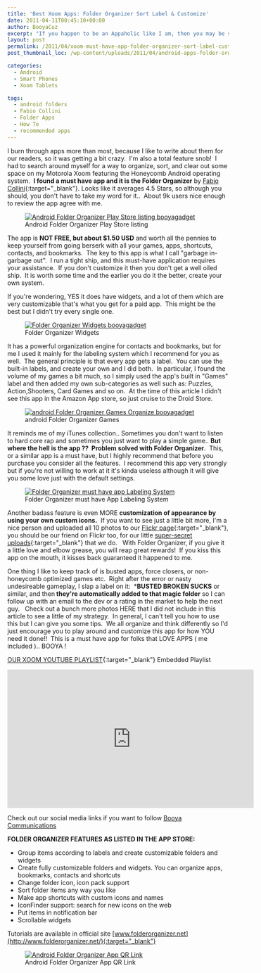 ```yaml
---
title: 'Best Xoom Apps: Folder Organizer Sort Label & Customize'
date: 2011-04-11T00:45:10+00:00
author: BooyaCuz
excerpt: "If you happen to be an Appaholic like I am, then you may be scratching your head on app folder organization. Maybe even getting confused. I was!"
layout: post
permalink: /2011/04/xoom-must-have-app-folder-organizer-sort-label-customize.html
post_thumbnail_loc: /wp-content/uploads/2011/04/android-apps-folder-organizer-review-booyagadget-thumb.jpg

categories:
  - Android
  - Smart Phones
  - Xoom Tablets

tags:
  - android folders
  - Fabio Collini
  - Folder Apps
  - How To
  - recommended apps
---
```

I burn through apps more than most, because I like to write about them for our readers, so it was getting a bit crazy.  I'm also a total feature snob!  I had to search around myself for a way to organize, sort, and clear out some space on my Motorola Xoom featuring the Honeycomb Android operating system.  **I found a must have app and it is the Folder Organizer** by [Fabio Collini](https://market.android.com/developer?pub=Fabio+Collini){:target="_blank"}. Looks like it averages 4.5 Stars, so although you should, you don't have to take my word for it..  About 9k users nice enough to review the app agree with me.
<figure>
	<a href="{{ site.cdn-url }}/wp-content/uploads/2011/04/Folder-Organizer-android-play-store.jpg">
    <img src="{{ site.cdn-url }}/wp-content/uploads/2011/04/Folder-Organizer-android-play-store-640.jpg" 
         alt="Android Folder Organizer Play Store listing booyagadget" title="Android Folder Organizer Play Store listing"></a>
	<figcaption>Android Folder Organizer Play Store listing</figcaption>
</figure>

The app is <strong>NOT FREE, but about $1.50 USD</strong> and worth all the pennies to keep yourself from going berserk with all your games, apps, shortcuts, contacts, and bookmarks.  The key to this app is what I call "garbage in-garbage out".  I run a tight ship, and this must-have application requires your assistance.  If you don't customize it then you don't get a well oiled ship.  It is worth some time and the earlier you do it the better, create your own system.

If you're wondering, YES it does have widgets, and a lot of them which are very customizable that's what you get for a paid app.  This might be the best but I didn't try every single one.
<figure>
	<a href="{{ site.cdn-url }}/wp-content/uploads/2011/04/best-xoom-apps_-folder-organizer-sort-label-customize-widgets.jpg">
    <img src="{{ site.cdn-url }}/wp-content/uploads/2011/04/best-xoom-apps_-folder-organizer-sort-label-customize-widgets-640.jpg" 
         alt="Folder Organizer Widgets booyagadget" title="Folder Organizer Widgets"></a>
	<figcaption>Folder Organizer Widgets</figcaption>
</figure>

It has a powerful organization engine for contacts and bookmarks, but for me I used it mainly for the labeling system which I recommend for you as well.  The general principle is that every app gets a label.  You can use the built-in labels, and create your own and I did both.  In particular, I found the volume of my games a bit much, so I simply used the app's built in "Games" label and then added my own sub-categories as well such as: Puzzles, Action,Shooters, Card Games and so on.  At the time of this article I didn't see this app in the Amazon App store, so just cruise to the Droid Store.
<figure>
	<a href="{{ site.cdn-url }}/wp-content/uploads/2011/04/best-xoom-apps_-folder-organizer-sort-label-customize-games-folder.jpg">
    <img src="{{ site.cdn-url }}/wp-content/uploads/2011/04/best-xoom-apps_-folder-organizer-sort-label-customize-games-folder-640.jpg" 
         alt="android Folder Organizer Games Organize booyagadget" title="android Folder Organizer Games"></a>
	<figcaption>android Folder Organizer Games</figcaption>
</figure>

It reminds me of my iTunes collection.. Sometimes you don't want to listen to hard core rap and sometimes you just want to play a simple game.. <strong>But where the hell is the app ??  Problem solved with Folder Organizer</strong>.  This, or a similar app is a must have, but I highly recommend that before you purchase you consider all the features.  I recommend this app very strongly but if you're not willing to work at it it's kinda useless although it will give you some love just with the default settings.
<figure>
	<a href="{{ site.cdn-url }}/wp-content/uploads/2011/04/best-xoom-apps_-folder-organizer-sort-label-customize-labeling.jpg">
    <img src="{{ site.cdn-url }}/wp-content/uploads/2011/04/best-xoom-apps_-folder-organizer-sort-label-customize-labeling-400.jpg" 
         alt="Folder Organizer must have app Labeling System" title="Folder Organizer must have app Labeling System"></a>
	<figcaption>Folder Organizer must have App Labeling System</figcaption>
</figure>

Another badass feature is even MORE <strong>customization of appearance by using your own custom icons.</strong>  If you want to see just a little bit more, I'm a nice person and uploaded all 10 photos to our [Flickr page](https://www.flickr.com/photos/booyagadget/sets/72157626473417486/){:target="_blank"}, you should be our friend on Flickr too, for our little [super-secret uploads](https://www.flickr.com/photos/booyagadget/collections){:target="_blank"} that we do.   With Folder Organizer, if you give it a little love and elbow grease, you will reap great rewards!  If you kiss this app on the mouth, it kisses back guaranteed it happened to me.

One thing I like to keep track of is busted apps, force closers, or non-honeycomb optimized games etc.  Right after the error or nasty undesireable gameplay, I slap a label on it:  ***BUSTED BROKEN SUCKS** or similar, and then<strong> they're automatically added to that magic folder</strong> so I can follow up with an email to the dev or a rating in the market to help the next guy.   Check out a bunch more photos HERE that I did not include in this article to see a little of my strategy.  In general, I can't tell you how to use this but I can give you some tips.  We all organize and think differently so I'd just encourage you to play around and customize this app for how YOU need it done!!  This is a must have app for folks that LOVE APPS ( me included ).. BOOYA !

[OUR XOOM YOUTUBE PLAYLIST](https://www.youtube.com/playlist?list=PL3744BA957F27A19B){:target="_blank"} Embedded Playlist
<iframe width="560" height="315" src="https://www.youtube.com/embed/videoseries?list=PL3744BA957F27A19B" frameborder="0" allowfullscreen></iframe>

Check out our social media links if you want to follow [Booya Communications](/booya-communications) 

**FOLDER ORGANIZER FEATURES AS LISTED IN THE APP STORE:**

* Group items according to labels and create customizable folders and widgets
* Create fully customizable folders and widgets. You can organize apps, bookmarks, contacts and shortcuts
* Change folder icon, icon pack support
* Sort folder items any way you like
* Make app shortcuts with custom icons and names
* IconFinder support: search for new icons on the web
* Put items in notification bar
* Scrollable widgets

Tutorials are available in official site [www.folderorganizer.net](http://www.folderorganizer.net/){:target="_blank"}

<figure>
	<a href="{{ site.cdn-url }}/wp-content/uploads/2011/04/Folder-Organizer-QR.png">
    <img src="{{ site.cdn-url }}/wp-content/uploads/2011/04/Folder-Organizer-QR.png" 
         alt="Android Folder Organizer App QR Link" title="Android Folder Organizer App QR Link"></a>
	<figcaption>Android Folder Organizer App QR Link</figcaption>
</figure>